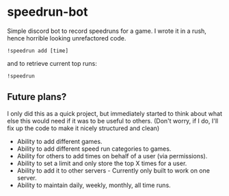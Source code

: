 # speedrun-bot
Simple discord bot to record speedruns for a game. I wrote it in a rush, hence horrible looking unrefactored code.

    !speedrun add [time]

and to retrieve current top runs:

    !speedrun

## Future plans?

I only did this as a quick project, but immediately started to think about
what else this would need if it was to be useful to others.  (Don't worry, if I do, I'll fix up the code to make it nicely structured and clean)

- Ability to add different games.
- Ability to add different speed run categories to games.
- Ability for others to add times on behalf of a user (via permissions).
- Ability to set a limit and only store the top X times for a user.
- Ability to add it to other servers - Currently only built to work on one server.
- Ability to maintain daily, weekly, monthly, all time runs.
